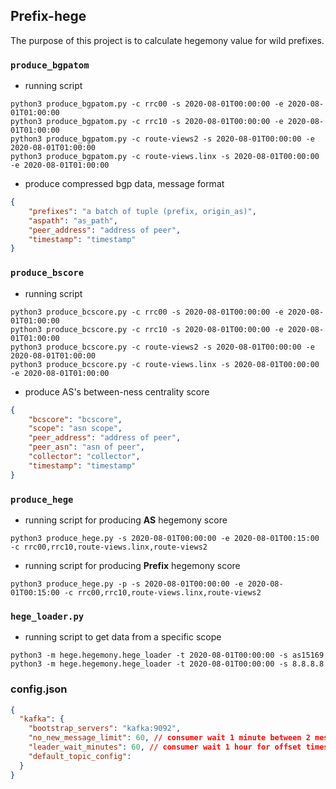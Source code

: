 ## Prefix-hege

The purpose of this project is to calculate hegemony value for wild prefixes.

### `produce_bgpatom`
- running script
```commandline
python3 produce_bgpatom.py -c rrc00 -s 2020-08-01T00:00:00 -e 2020-08-01T01:00:00
python3 produce_bgpatom.py -c rrc10 -s 2020-08-01T00:00:00 -e 2020-08-01T01:00:00
python3 produce_bgpatom.py -c route-views2 -s 2020-08-01T00:00:00 -e 2020-08-01T01:00:00
python3 produce_bgpatom.py -c route-views.linx -s 2020-08-01T00:00:00 -e 2020-08-01T01:00:00
```
- produce compressed bgp data, message format
```json
{
    "prefixes": "a batch of tuple (prefix, origin_as)",
    "aspath": "as_path",
    "peer_address": "address of peer",
    "timestamp": "timestamp"
}
```

###  `produce_bscore`
- running script
```commandline
python3 produce_bcscore.py -c rrc00 -s 2020-08-01T00:00:00 -e 2020-08-01T01:00:00
python3 produce_bcscore.py -c rrc10 -s 2020-08-01T00:00:00 -e 2020-08-01T01:00:00
python3 produce_bcscore.py -c route-views2 -s 2020-08-01T00:00:00 -e 2020-08-01T01:00:00
python3 produce_bcscore.py -c route-views.linx -s 2020-08-01T00:00:00 -e 2020-08-01T01:00:00
```
- produce AS's between-ness centrality score
```json
{
    "bcscore": "bcscore",
    "scope": "asn scope",
    "peer_address": "address of peer",
    "peer_asn": "asn of peer",
    "collector": "collector",
    "timestamp": "timestamp"
}
```

### `produce_hege`
- running script for producing **AS** hegemony score
```commandline
python3 produce_hege.py -s 2020-08-01T00:00:00 -e 2020-08-01T00:15:00 -c rrc00,rrc10,route-views.linx,route-views2
 ```
- running script for producing **Prefix** hegemony score
```commandline
python3 produce_hege.py -p -s 2020-08-01T00:00:00 -e 2020-08-01T00:15:00 -c rrc00,rrc10,route-views.linx,route-views2
 ```

### `hege_loader.py`
- running script to get data from a specific scope
```commandline
python3 -m hege.hegemony.hege_loader -t 2020-08-01T00:00:00 -s as15169
python3 -m hege.hegemony.hege_loader -t 2020-08-01T00:00:00 -s 8.8.8.8
```

### config.json
```json
{
  "kafka": {
    "bootstrap_servers": "kafka:9092",
    "no_new_message_limit": 60, // consumer wait 1 minute between 2 messages
    "leader_wait_minutes": 60, // consumer wait 1 hour for offset timestamp to be available 
    "default_topic_config": 
  }
}
```